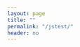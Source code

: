 ```yaml
---
layout: page
title: ""
permalink: "/jstest/"
header: no
---
```


<div class="metadata"></div>

<script src="https://code.jquery.com/jquery-3.2.1.min.js"></script>
<script type="text/javascript">

console.log("sites");

</script>
	
	